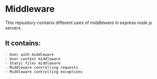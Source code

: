 # Middleware
This repository contains different uses of middleware in express node js servers.
## It contains:
    - User auth middleware
    - User context middleware
    - Static files middleware
    - Middleware controlling requests
    - Middleware controlling exceptions
